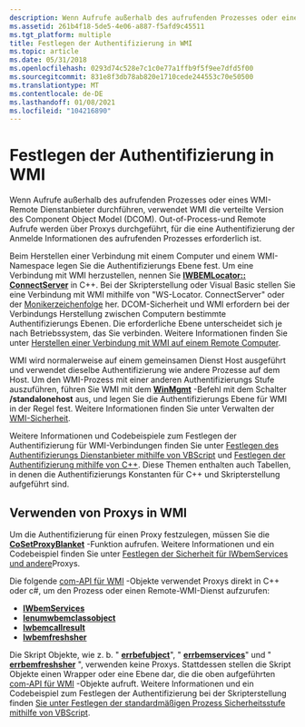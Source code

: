 ```yaml
---
description: Wenn Aufrufe außerhalb des aufrufenden Prozesses oder eines WMI-Remote Dienstanbieter durchführen, verwendet WMI die verteilte Version des Component Object Model (DCOM).
ms.assetid: 261b4f18-5de5-4e06-a887-f5afd9c45511
ms.tgt_platform: multiple
title: Festlegen der Authentifizierung in WMI
ms.topic: article
ms.date: 05/31/2018
ms.openlocfilehash: 0293d74c528e7c1c0e77a1ffb9f5f9ee7dfd5f00
ms.sourcegitcommit: 831e8f3db78ab820e1710cede244553c70e50500
ms.translationtype: MT
ms.contentlocale: de-DE
ms.lasthandoff: 01/08/2021
ms.locfileid: "104216890"
---
```

# <a name="setting-authentication-in-wmi"></a>Festlegen der Authentifizierung in WMI

Wenn Aufrufe außerhalb des aufrufenden Prozesses oder eines WMI-Remote Dienstanbieter durchführen, verwendet WMI die verteilte Version des Component Object Model (DCOM). Out-of-Process-und Remote Aufrufe werden über Proxys durchgeführt, für die eine Authentifizierung der Anmelde Informationen des aufrufenden Prozesses erforderlich ist.

Beim Herstellen einer Verbindung mit einem Computer und einem WMI-Namespace legen Sie die Authentifizierungs Ebene fest. Um eine Verbindung mit WMI herzustellen, nennen Sie [**IWBEMLocator:: ConnectServer**](/windows/desktop/api/Wbemcli/nf-wbemcli-iwbemlocator-connectserver) in C++. Bei der Skripterstellung oder Visual Basic stellen Sie eine Verbindung mit WMI mithilfe von "WS-Locator. ConnectServer" oder der [Monikerzeichenfolge](constructing-a-moniker-string.md) her. DCOM-Sicherheit und WMI erfordern bei der Verbindungs Herstellung zwischen Computern bestimmte Authentifizierungs Ebenen. Die erforderliche Ebene unterscheidet sich je nach Betriebssystem, das Sie verbinden. Weitere Informationen finden Sie unter [Herstellen einer Verbindung mit WMI auf einem Remote Computer](connecting-to-wmi-on-a-remote-computer.md).

WMI wird normalerweise auf einem gemeinsamen Dienst Host ausgeführt und verwendet dieselbe Authentifizierung wie andere Prozesse auf dem Host. Um den WMI-Prozess mit einer anderen Authentifizierungs Stufe auszuführen, führen Sie WMI mit dem [**WinMgmt**](winmgmt.md) -Befehl mit dem Schalter **/standalonehost** aus, und legen Sie die Authentifizierungs Ebene für WMI in der Regel fest. Weitere Informationen finden Sie unter Verwalten der [WMI-Sicherheit](maintaining-wmi-security.md).

Weitere Informationen und Codebeispiele zum Festlegen der Authentifizierung für WMI-Verbindungen finden Sie unter [Festlegen des Authentifizierungs Dienstanbieter mithilfe von VBScript](setting-the-authentication-service-using-vbscript.md) und [Festlegen der Authentifizierung mithilfe von C++](setting-authentication-using-c-.md). Diese Themen enthalten auch Tabellen, in denen die Authentifizierungs Konstanten für C++ und Skripterstellung aufgeführt sind.

## <a name="using-proxies-in-wmi"></a>Verwenden von Proxys in WMI

Um die Authentifizierung für einen Proxy festzulegen, müssen Sie die [**CoSetProxyBlanket**](/windows/win32/api/combaseapi/nf-combaseapi-cosetproxyblanket) -Funktion aufrufen. Weitere Informationen und ein Codebeispiel finden Sie unter [Festlegen der Sicherheit für IWbemServices und andere](setting-the-security-on-iwbemservices-and-other-proxies.md)Proxys.

Die folgende [com-API für WMI](com-api-for-wmi.md) -Objekte verwendet Proxys direkt in C++ oder c#, um den Prozess oder einen Remote-WMI-Dienst aufzurufen:

-   [**IWbemServices**](/windows/desktop/api/WbemCli/nn-wbemcli-iwbemservices)
-   [**Ienumwbemclassobject**](/windows/desktop/api/Wbemcli/nn-wbemcli-ienumwbemclassobject)
-   [**Iwbemcallresult**](/windows/desktop/api/Wbemcli/nn-wbemcli-iwbemcallresult)
-   [**Iwbemfreshsher**](/windows/desktop/api/Wbemcli/nn-wbemcli-iwbemrefresher)

Die Skript Objekte, wie z. b. " [**errbefubject**](swbemobject.md)", " [**errbemservices**](swbemservices.md)" und " [**errbemfreshsher**](swbemrefresher.md) ", verwenden keine Proxys. Stattdessen stellen die Skript Objekte einen Wrapper oder eine Ebene dar, die die oben aufgeführten [com-API für WMI](com-api-for-wmi.md) -Objekte aufruft. Weitere Informationen und ein Codebeispiel zum Festlegen der Authentifizierung bei der Skripterstellung finden [Sie unter Festlegen der standardmäßigen Prozess Sicherheitsstufe mithilfe von VBScript](setting-the-default-process-security-level-using-vbscript.md).

 

 
